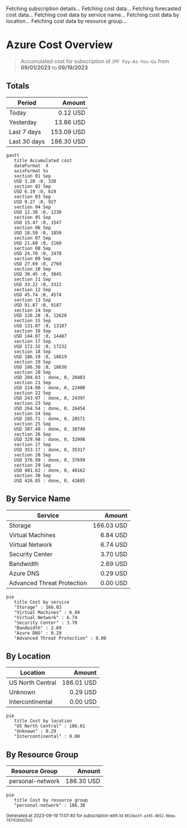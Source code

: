 Fetching subscription details...
Fetching cost data...
Fetching forecasted cost data...
Fetching cost data by service name...
Fetching cost data by location...
Fetching cost data by resource group...
# Azure Cost Overview

> Accumulated cost for subscription id `JPF Pay-As-You-Go` from **09/01/2023** to **09/19/2023**

## Totals

|Period|Amount|
|---|---:|
|Today|0.12 USD|
|Yesterday|13.86 USD|
|Last 7 days|153.09 USD|
|Last 30 days|186.30 USD|

```mermaid
gantt
   title Accumulated cost
   dateFormat  X
   axisFormat %s
   section 01 Sep
   USD 3.20 :0, 320
   section 02 Sep
   USD 6.19 :0, 619
   section 03 Sep
   USD 9.27 :0, 927
   section 04 Sep
   USD 12.30 :0, 1230
   section 05 Sep
   USD 15.47 :0, 1547
   section 06 Sep
   USD 18.50 :0, 1850
   section 07 Sep
   USD 21.60 :0, 2160
   section 08 Sep
   USD 24.70 :0, 2470
   section 09 Sep
   USD 27.69 :0, 2769
   section 10 Sep
   USD 30.45 :0, 3045
   section 11 Sep
   USD 33.22 :0, 3322
   section 12 Sep
   USD 45.74 :0, 4574
   section 13 Sep
   USD 91.87 :0, 9187
   section 14 Sep
   USD 126.28 :0, 12628
   section 15 Sep
   USD 131.87 :0, 13187
   section 16 Sep
   USD 144.87 :0, 14487
   section 17 Sep
   USD 172.32 :0, 17232
   section 18 Sep
   USD 186.19 :0, 18619
   section 19 Sep
   USD 186.30 :0, 18630
   section 20 Sep
   USD 204.83 : done, 0, 20483
   section 21 Sep
   USD 224.00 : done, 0, 22400
   section 22 Sep
   USD 243.97 : done, 0, 24397
   section 23 Sep
   USD 264.54 : done, 0, 26454
   section 24 Sep
   USD 285.71 : done, 0, 28571
   section 25 Sep
   USD 307.49 : done, 0, 30749
   section 26 Sep
   USD 329.98 : done, 0, 32998
   section 27 Sep
   USD 353.17 : done, 0, 35317
   section 28 Sep
   USD 376.99 : done, 0, 37699
   section 29 Sep
   USD 401.62 : done, 0, 40162
   section 30 Sep
   USD 426.85 : done, 0, 42685
```

## By Service Name

|Service|Amount|
|---|---:|
|Storage|166.03 USD|
|Virtual Machines|6.84 USD|
|Virtual Network|6.74 USD|
|Security Center|3.70 USD|
|Bandwidth|2.69 USD|
|Azure DNS|0.29 USD|
|Advanced Threat Protection|0.00 USD|

```mermaid
pie
   title Cost by service
   "Storage" : 166.03
   "Virtual Machines" : 6.84
   "Virtual Network" : 6.74
   "Security Center" : 3.70
   "Bandwidth" : 2.69
   "Azure DNS" : 0.29
   "Advanced Threat Protection" : 0.00
```

## By Location

|Location|Amount|
|---|---:|
|US North Central|186.01 USD|
|Unknown|0.29 USD|
|Intercontinental|0.00 USD|

```mermaid
pie
   title Cost by location
   "US North Central" : 186.01
   "Unknown" : 0.29
   "Intercontinental" : 0.00
```

## By Resource Group

|Resource Group|Amount|
|---|---:|
|personal-network|186.30 USD|

```mermaid
pie
   title Cost by resource group
   "personal-network" : 186.30
```

<sup>Generated at 2023-09-19 11:07:40 for subscription with id `4913be3f-a345-4652-9bba-767418dd25e3`</sup>
